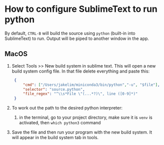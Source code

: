 # How to configure SublimeText to run python

By default, `CTRL-B` will build the source using `python` (built-in into SublimeText) to run.
Output will be piped to another window in the app.

## MacOS

1. Select Tools >> New build system in sublime text. This will open a new build system config file. In that file delete everything and paste this:

   ```json
    {
        "cmd": ["/Users/jakelim/miniconda3/bin/python","-u", "$file"],
        "selector": "source.python",
        "file_regex": "^\\s*File \"(...*?)\", line ([0-9]*)"
    }
   ```

1. To work out the path to the desired python interpreter:

   1. in the terminal, go to your project directory, make sure it is `venv` is activated, then `which python3` command

1. Save the file and then run your program with the new build system. It will appear in the build system tab in tools.

